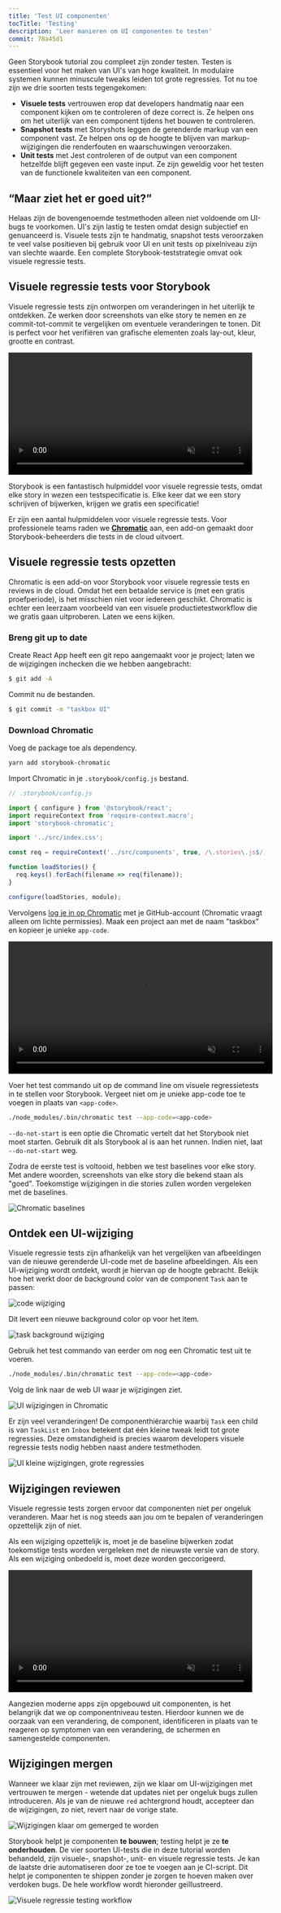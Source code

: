 ```yaml
---
title: 'Test UI componenten'
tocTitle: 'Testing'
description: 'Leer manieren om UI componenten te testen'
commit: 78a45d1
---
```


Geen Storybook tutorial zou compleet zijn zonder testen. Testen is essentieel voor het maken van UI's van hoge kwaliteit. In modulaire systemen kunnen minuscule tweaks leiden tot grote regressies. Tot nu toe zijn we drie soorten tests tegengekomen:

- **Visuele tests** vertrouwen erop dat developers handmatig naar een component kijken om te controleren of deze correct is. Ze helpen ons om het uiterlijk van een component tijdens het bouwen te controleren.
- **Snapshot tests** met Storyshots leggen de gerenderde markup van een component vast. Ze helpen ons op de hoogte te blijven van markup-wijzigingen die renderfouten en waarschuwingen veroorzaken.
- **Unit tests** met Jest controleren of de output van een component hetzelfde blijft gegeven een vaste input. Ze zijn geweldig voor het testen van de functionele kwaliteiten van een component.

## “Maar ziet het er goed uit?”

Helaas zijn de bovengenoemde testmethoden alleen niet voldoende om UI-bugs te voorkomen. UI's zijn lastig te testen omdat design subjectief en genuanceerd is. Visuele tests zijn te handmatig, snapshot tests veroorzaken te veel valse positieven bij gebruik voor UI en unit tests op pixelniveau zijn van slechte waarde. Een complete Storybook-teststrategie omvat ook visuele regressie tests.

## Visuele regressie tests voor Storybook

Visuele regressie tests zijn ontworpen om veranderingen in het uiterlijk te ontdekken. Ze werken door screenshots van elke story te nemen en ze commit-tot-commit te vergelijken om eventuele veranderingen te tonen. Dit is perfect voor het verifiëren van grafische elementen zoals lay-out, kleur, grootte en contrast.

<video autoPlay muted playsInline loop style="width:480px; margin: 0 auto;">
  <source
    src="/intro-to-storybook/visual-regression-testing.mp4"
    type="video/mp4"
  />
</video>

Storybook is een fantastisch hulpmiddel voor visuele regressie tests, omdat elke story in wezen een testspecificatie is. Elke keer dat we een story schrijven of bijwerken, krijgen we gratis een specificatie!

Er zijn een aantal hulpmiddelen voor visuele regressie tests. Voor professionele teams raden we [**Chromatic**](https://www.chromaticqa.com/) aan, een add-on gemaakt door Storybook-beheerders die tests in de cloud uitvoert.

## Visuele regressie tests opzetten

Chromatic is een add-on voor Storybook voor visuele regressie tests en reviews in de cloud. Omdat het een betaalde service is (met een gratis proefperiode), is het misschien niet voor iedereen geschikt. Chromatic is echter een leerzaam voorbeeld van een visuele productietestworkflow die we gratis gaan uitproberen. Laten we eens kijken.

### Breng git up to date

Create React App heeft een git repo aangemaakt voor je project; laten we de wijzigingen inchecken die we hebben aangebracht:

```bash
$ git add -A
```

Commit nu de bestanden.

```bash
$ git commit -m "taskbox UI"
```

### Download Chromatic

Voeg de package toe als dependency.


```bash
yarn add storybook-chromatic
```

Import Chromatic in je `.storybook/config.js` bestand.

```javascript
// .storybook/config.js

import { configure } from '@storybook/react';
import requireContext from 'require-context.macro';
import 'storybook-chromatic';

import '../src/index.css';

const req = requireContext('../src/components', true, /\.stories\.js$/);

function loadStories() {
  req.keys().forEach(filename => req(filename));
}

configure(loadStories, module);
```

Vervolgens [log je in op Chromatic](https://www.chromaticqa.com/start) met je GitHub-account (Chromatic vraagt alleen om lichte permissies). Maak een project aan met de naam "taskbox" en kopieer je unieke `app-code`.

<video autoPlay muted playsInline loop style="width:520px; margin: 0 auto;">
  <source
    src="/intro-to-storybook/chromatic-setup-learnstorybook.mp4"
    type="video/mp4"
  />
</video>

Voer het test commando uit op de command line om visuele regressietests in te stellen voor Storybook. Vergeet niet om je unieke app-code toe te voegen in plaats van `<app-code>`.

```bash
./node_modules/.bin/chromatic test --app-code=<app-code>
```

<div class="aside">
<code>--do-not-start</code> is een optie die Chromatic vertelt dat het Storybook niet moet starten. Gebruik dit als Storybook al is aan het runnen. Indien niet, laat <code>--do-not-start</code> weg.
</div>

Zodra de eerste test is voltooid, hebben we test baselines voor elke story. Met andere woorden, screenshots van elke story die bekend staan als "goed". Toekomstige wijzigingen in die stories zullen worden vergeleken met de baselines.

![Chromatic baselines](/intro-to-storybook/chromatic-baselines.png)

## Ontdek een UI-wijziging

Visuele regressie tests zijn afhankelijk van het vergelijken van afbeeldingen van de nieuwe gerenderde UI-code met de baseline afbeeldingen. Als een UI-wijziging wordt ontdekt, wordt je hiervan op de hoogte gebracht. Bekijk hoe het werkt door de background color van de component `Task` aan te passen:

![code wijziging](/intro-to-storybook/chromatic-change-to-task-component.png)

Dit levert een nieuwe background color op voor het item.

![task background wijziging](/intro-to-storybook/chromatic-task-change.png)

Gebruik het test commando van eerder om nog een Chromatic test uit te voeren.

```bash
./node_modules/.bin/chromatic test --app-code=<app-code>
```

Volg de link naar de web UI waar je wijzigingen ziet.

![UI wijzigingen in Chromatic](/intro-to-storybook/chromatic-catch-changes.png)

Er zijn veel veranderingen! De componenthiërarchie waarbij `Task` een child is van `TaskList` en `Inbox` betekent dat één kleine tweak leidt tot grote regressies. Deze omstandigheid is precies waarom developers visuele regressie tests nodig hebben naast andere testmethoden.

![UI kleine wijzigingen, grote regressies](/intro-to-storybook/minor-major-regressions.gif)

## Wijzigingen reviewen

Visuele regressie tests zorgen ervoor dat componenten niet per ongeluk veranderen. Maar het is nog steeds aan jou om te bepalen of veranderingen opzettelijk zijn of niet.

Als een wijziging opzettelijk is, moet je de baseline bijwerken zodat toekomstige tests worden vergeleken met de nieuwste versie van de story. Als een wijziging onbedoeld is, moet deze worden geccorigeerd.

<video autoPlay muted playsInline loop style="width:480px; margin: 0 auto;">
  <source
    src="/intro-to-storybook/website-workflow-review-merge-optimized.mp4"
    type="video/mp4"
  />
</video>

Aangezien moderne apps zijn opgebouwd uit componenten, is het belangrijk dat we op componentniveau testen. Hierdoor kunnen we de oorzaak van een verandering, de component, identificeren in plaats van te reageren op symptomen van een verandering, de schermen en samengestelde componenten.

## Wijzigingen mergen

Wanneer we klaar zijn met reviewen, zijn we klaar om UI-wijzigingen met vertrouwen te mergen - wetende dat updates niet per ongeluk bugs zullen introduceren. Als je van de nieuwe `red` achtergrond houdt, accepteer dan de wijzigingen, zo niet, revert naar de vorige state.

![Wijzigingen klaar om gemerged te worden](/intro-to-storybook/chromatic-review-finished.png)

Storybook helpt je componenten **te bouwen**; testing helpt je ze **te onderhouden**. De vier soorten UI-tests die in deze tutorial worden behandeld, zijn visuele-, snapshot-, unit- en visuele regressie tests. Je kan de laatste drie automatiseren door ze toe te voegen aan je CI-script. Dit helpt je componenten te shippen zonder je zorgen te hoeven maken over verdoken bugs. De hele workflow wordt hieronder geïllustreerd.

![Visuele regressie testing workflow](/intro-to-storybook/cdd-review-workflow.png)
